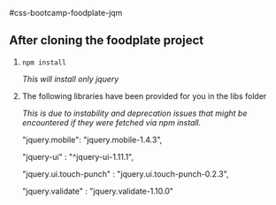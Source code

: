 #css-bootcamp-foodplate-jqm

## After cloning the foodplate project
1. `npm install `

    *This will install only jquery*
    
2. The following libraries have been provided for you in the libs folder
 
    *This is due to instability and deprecation issues that might be encountered if they were fetched via npm install.*

    "jquery.mobile": "jquery.mobile-1.4.3",
    
    "jquery-ui" : "^jquery-ui-1.11.1",
    
    "jquery.ui.touch-punch" : "jquery.ui.touch-punch-0.2.3",
    
    "jquery.validate" : "jquery.validate-1.10.0"

